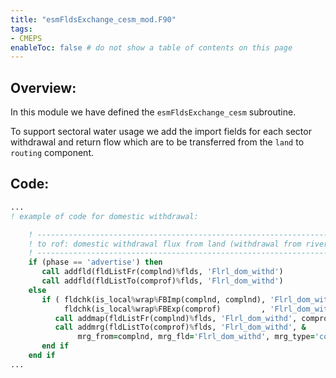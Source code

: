 ```yaml
---
title: "esmFldsExchange_cesm_mod.F90"
tags:
- CMEPS
enableToc: false # do not show a table of contents on this page
---
```


## Overview:
In this module we have defined the `esmFldsExchange_cesm` subroutine.

To support sectoral water usage we add the import fields for each sector withdrawal and return flow which are to be transferred from the `land` to `routing` component.

## Code:
```fortran
...
! example of code for domestic withdrawal:

    ! ---------------------------------------------------------------------
    ! to rof: domestic withdrawal flux from land (withdrawal from rivers)
    ! ---------------------------------------------------------------------
    if (phase == 'advertise') then
       call addfld(fldListFr(complnd)%flds, 'Flrl_dom_withd')
       call addfld(fldListTo(comprof)%flds, 'Flrl_dom_withd')
    else
       if ( fldchk(is_local%wrap%FBImp(complnd, complnd), 'Flrl_dom_withd', rc=rc) .and. &
            fldchk(is_local%wrap%FBExp(comprof)         , 'Flrl_dom_withd', rc=rc)) then
          call addmap(fldListFr(complnd)%flds, 'Flrl_dom_withd', comprof, mapconsf, 'lfrac', lnd2rof_map)
          call addmrg(fldListTo(comprof)%flds, 'Flrl_dom_withd', &
               mrg_from=complnd, mrg_fld='Flrl_dom_withd', mrg_type='copy_with_weights', mrg_fracname='lfrac')
       end if
    end if
...
```